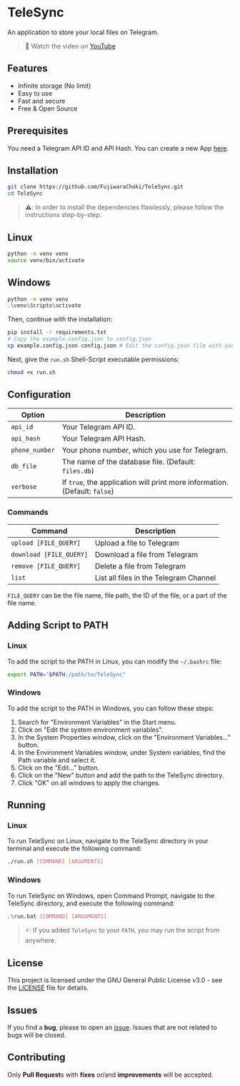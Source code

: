 # TeleSync

An application to store your local files on Telegram.

> 📸 Watch the video on [YouTube](https://youtu.be/vCAcc_q-NNw)

## Features

- Infinite storage (No limit)
- Easy to use
- Fast and secure
- Free & Open Source

## Prerequisites

You need a Telegram API ID and API Hash.
You can create a new App [here](https://my.telegram.org/apps).

## Installation

```bash
git clone https://github.com/FujiwaraChoki/TeleSync.git
cd TeleSync
```

> ⚠️: In order to install the dependencies flawlessly, please follow the instructions step-by-step.

## Linux

```bash 
python -m venv venv
source venv/bin/activate
```

## Windows

```bash
python -m venv venv
.\venv\Scripts\activate
```

Then, continue with the installation:

```bash 
pip install -r requirements.txt
# Copy the example.config.json to config.json
cp example.config.json config.json # Edit the config.json file with your own settings
```

Next, give the `run.sh` Shell-Script executable permissions:

```bash
chmod +x run.sh
```

## Configuration

| Option         | Description                                                                |
| -------------- | -------------------------------------------------------------------------- |
| `api_id`       | Your Telegram API ID.                                                      |
| `api_hash`     | Your Telegram API Hash.                                                    |
| `phone_number` | Your phone number, which you use for Telegram.                             |
| `db_file`      | The name of the database file. (Default: `files.db`)                       |
| `verbose`      | If `true`, the application will print more information. (Default: `false`) |


### Commands

| Command                 | Description                            |
| ----------------------- | -------------------------------------- |
| `upload [FILE_QUERY]`   | Upload a file to Telegram              |
| `download [FILE_QUERY]` | Download a file from Telegram          |
| `remove [FILE_QUERY]`   | Delete a file from Telegram            |
| `list`                  | List all files in the Telegram Channel |

`FILE_QUERY` can be the file name, file path, the ID of the file, or a part of the file name.

## Adding Script to PATH

### Linux

To add the script to the PATH in Linux, you can modify the `~/.bashrc` file:

```bash
export PATH="$PATH:/path/to/TeleSync"
```
### Windows

To add the script to the PATH in Windows, you can follow these steps:

1. Search for "Environment Variables" in the Start menu.
2. Click on "Edit the system environment variables".
3. In the System Properties window, click on the "Environment Variables..." button.
4. In the Environment Variables window, under System variables, find the Path variable and select it.
5. Click on the "Edit..." button.
6. Click on the "New" button and add the path to the TeleSync directory.
7. Click "OK" on all windows to apply the changes.


## Running

### Linux

To run TeleSync on Linux, navigate to the TeleSync directory in your terminal and execute the following command:

```bash
./run.sh [COMMAND] [ARGUMENTS]
```

### Windows

To run TeleSync on Windows, open Command Prompt, navigate to the TeleSync directory, and execute the following command:

```bash
.\run.bat [COMMAND] [ARGUMENTS]
```

> ⚡: If you added `TeleSync` to your `PATH`, you may run the script from anywhere.

## License

This project is licensed under the GNU General Public License v3.0 - see the [LICENSE](LICENSE) file for details.

## Issues

If you find a **bug**, please to open an [issue](https://github.com/FujiwaraChoki/TeleSync/issues). Issues that are not related to bugs will be closed.

## Contributing

Only **Pull Request**s with **fixes** or/and **improvements** will be accepted.
